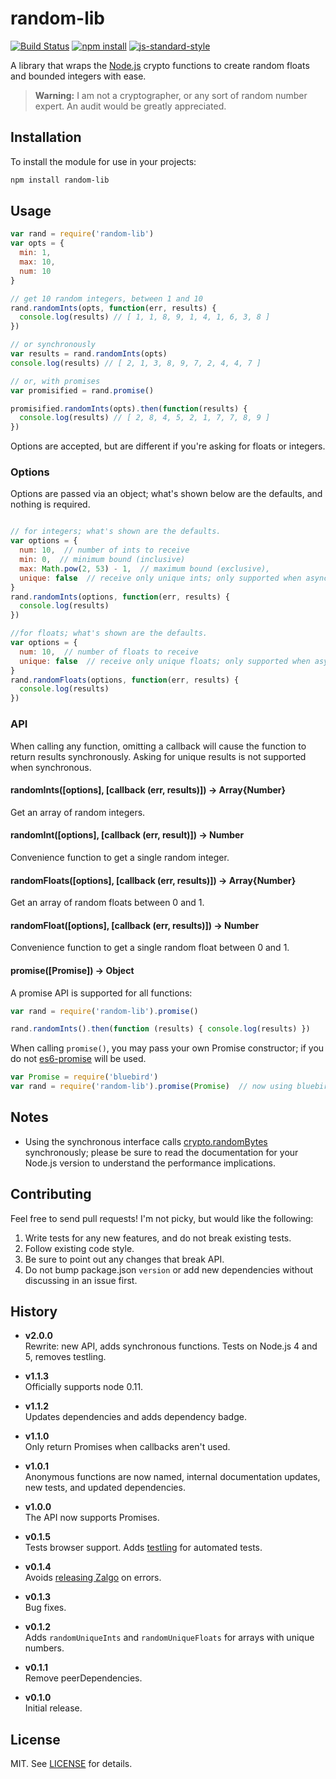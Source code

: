 # random-lib

[![Build Status](http://img.shields.io/travis/fardog/node-random-lib/master.svg?style=flat-square)](https://travis-ci.org/fardog/node-random-lib)
[![npm install](http://img.shields.io/npm/dm/random-lib.svg?style=flat-square)](https://www.npmjs.org/package/random-lib)
[![js-standard-style](https://img.shields.io/badge/code%20style-standard-brightgreen.svg?style=flat-square)](https://github.com/feross/standard)

A library that wraps the [Node.js][] crypto functions to create random floats
and bounded integers with ease.

> **Warning:** I am not a cryptographer, or any sort of random number expert.
  An audit would be greatly appreciated.

## Installation

To install the module for use in your projects:

```bash
npm install random-lib
```

## Usage

```js
var rand = require('random-lib')
var opts = {
  min: 1,
  max: 10,
  num: 10
}

// get 10 random integers, between 1 and 10
rand.randomInts(opts, function(err, results) {
  console.log(results) // [ 1, 1, 8, 9, 1, 4, 1, 6, 3, 8 ]
})

// or synchronously
var results = rand.randomInts(opts)
console.log(results) // [ 2, 1, 3, 8, 9, 7, 2, 4, 4, 7 ]

// or, with promises
var promisified = rand.promise()

promisified.randomInts(opts).then(function(results) {
  console.log(results) // [ 2, 8, 4, 5, 2, 1, 7, 7, 8, 9 ]
})
```

Options are accepted, but are different if you're asking for floats or integers.

### Options

Options are passed via an object; what's shown below are the defaults,
and nothing is required.

```js

// for integers; what's shown are the defaults.
var options = {
  num: 10,  // number of ints to receive
  min: 0,  // minimum bound (inclusive)
  max: Math.pow(2, 53) - 1,  // maximum bound (exclusive),
  unique: false  // receive only unique ints; only supported when async
}
rand.randomInts(options, function(err, results) {
  console.log(results)
})

//for floats; what's shown are the defaults.
var options = {
  num: 10,  // number of floats to receive
  unique: false  // receive only unique floats; only supported when async
}
rand.randomFloats(options, function(err, results) {
  console.log(results)
})
```

### API

When calling any function, omitting a callback will cause the function to
return results synchronously. Asking for unique results is not supported when
synchronous.

#### randomInts([options], [callback (err, results)]) -> Array{Number}

Get an array of random integers.

#### randomInt([options], [callback (err, result)]) -> Number

Convenience function to get a single random integer.

#### randomFloats([options], [callback (err, results)]) -> Array{Number}

Get an array of random floats between 0 and 1.

#### randomFloat([options], [callback (err, results)]) -> Number

Convenience function to get a single random float between 0 and 1.

#### promise([Promise]) -> Object

A promise API is supported for all functions:

```javascript
var rand = require('random-lib').promise()

rand.randomInts().then(function (results) { console.log(results) })
```

When calling `promise()`, you may pass your own Promise constructor; if you do
not [es6-promise][] will be used.

```javascript
var Promise = require('bluebird')
var rand = require('random-lib').promise(Promise)  // now using bluebird
```

## Notes

- Using the synchronous interface calls [crypto.randomBytes][] synchronously;
  please be sure to read the documentation for your Node.js version to
  understand the performance implications.

## Contributing

Feel free to send pull requests! I'm not picky, but would like the following:

1. Write tests for any new features, and do not break existing tests.
2. Follow existing code style.
3. Be sure to point out any changes that break API.
4. Do not bump package.json `version` or add new dependencies without discussing
   in an issue first.

## History

- **v2.0.0**  
Rewrite: new API, adds synchronous functions. Tests on Node.js 4 and 5, removes
testling.

- **v1.1.3**  
Officially supports node 0.11.

- **v1.1.2**  
Updates dependencies and adds dependency badge.

- **v1.1.0**  
Only return Promises when callbacks aren't used.

- **v1.0.1**  
Anonymous functions are now named, internal documentation updates, new tests,
and updated dependencies.

- **v1.0.0**  
The API now supports Promises.

- **v0.1.5**  
Tests browser support. Adds [testling][] for automated tests.

- **v0.1.4**  
Avoids [releasing Zalgo][zalgo] on errors.

- **v0.1.3**  
Bug fixes.

- **v0.1.2**  
Adds `randomUniqueInts` and `randomUniqueFloats` for arrays with unique numbers.

- **v0.1.1**  
Remove peerDependencies.

- **v0.1.0**  
Initial release.

## License

MIT. See [LICENSE][] for details.

[crypto.randomBytes]: https://nodejs.org/dist/latest-v5.x/docs/api/crypto.html#crypto_crypto_randombytes_size_callback
[zalgo]: http://blog.izs.me/post/59142742143/designing-apis-for-asynchrony
[LICENSE]: ./LICENSE
[testling]: https://ci.testling.com/
[Node.js]: http://nodejs.org
[es6-promise]: https://www.npmjs.com/package/es6-promise
